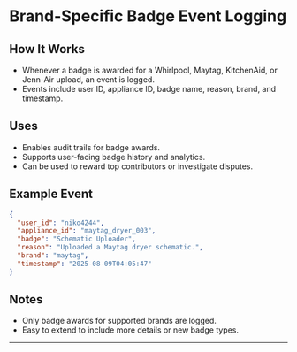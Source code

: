 # Brand-Specific Badge Event Logging

## How It Works

- Whenever a badge is awarded for a Whirlpool, Maytag, KitchenAid, or Jenn-Air upload, an event is logged.
- Events include user ID, appliance ID, badge name, reason, brand, and timestamp.

## Uses

- Enables audit trails for badge awards.
- Supports user-facing badge history and analytics.
- Can be used to reward top contributors or investigate disputes.

## Example Event

```json
{
  "user_id": "niko4244",
  "appliance_id": "maytag_dryer_003",
  "badge": "Schematic Uploader",
  "reason": "Uploaded a Maytag dryer schematic.",
  "brand": "maytag",
  "timestamp": "2025-08-09T04:05:47"
}
```

## Notes

- Only badge awards for supported brands are logged.
- Easy to extend to include more details or new badge types.

---